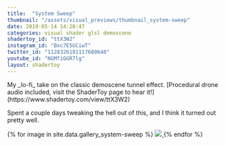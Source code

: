 ```yaml
---
title:  "System Sweep"
thumbnail: "/assets/visual_previews/thumbnail_system-sweep"
date: 2019-05-14 14:28:47
categories: visual shader glsl demoscene
shadertoy_id: "ttX3W2" 
instagram_id: "Bxc7E5GCiwT"
twitter_id: "1128326191117680640"
youtube_id: "NGMfiGGR7lg"
layout: shadertoy
---
```

<div markdown="1">
My _lo-fi_ take on the classic demoscene tunnel effect.   
[Procedural drone audio included, visit the ShaderToy page to hear it!](https://www.shadertoy.com/view/ttX3W2)

Spent a couple days tweaking the hell out of this, and I think it turned out pretty well. 
</div>

<div markdown="0">
    <div class = "gallery-container">
    {% for image in site.data.gallery_system-sweep %}
        <a class ="gallery-item" href="{{ image.image }}" title="{{ image.description }}">
            <img src="{{ image.thumbnail }}">
        </a>  
    {% endfor %}
    </div>
</div>

